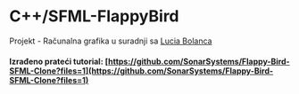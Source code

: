 # C++/SFML-FlappyBird

Projekt - Računalna grafika u suradnji sa [Lucia Bolanca](https://github.com/bolancalucia)

#### Izrađeno prateći tutorial: [https://github.com/SonarSystems/Flappy-Bird-SFML-Clone?files=1](https://github.com/SonarSystems/Flappy-Bird-SFML-Clone?files=1)
